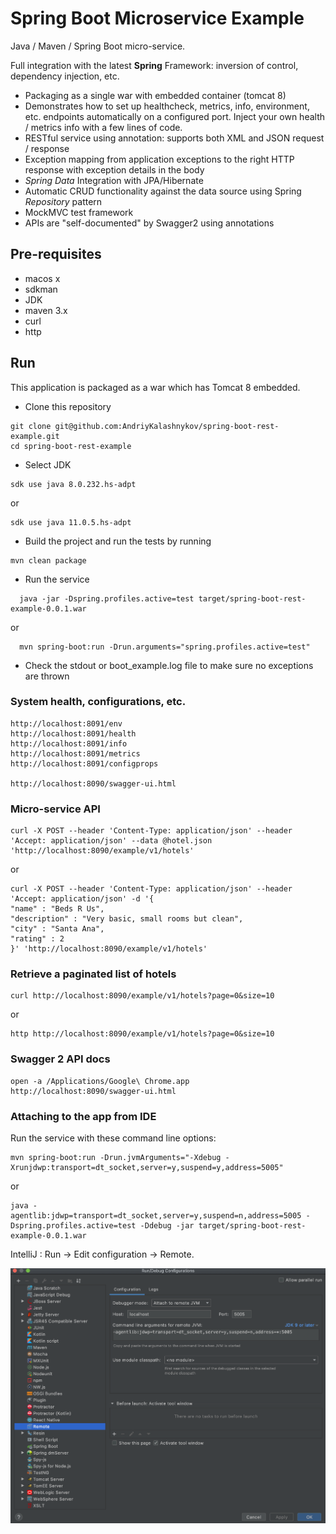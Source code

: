 # Spring Boot Microservice Example

Java / Maven / Spring Boot micro-service.

Full integration with the latest **Spring** Framework: inversion of control, dependency injection, etc.
* Packaging as a single war with embedded container (tomcat 8)
* Demonstrates how to set up healthcheck, metrics, info, environment, etc. endpoints automatically on a configured port. Inject your own health / metrics info with a few lines of code.
* RESTful service using annotation: supports both XML and JSON request / response
* Exception mapping from application exceptions to the right HTTP response with exception details in the body
* *Spring Data* Integration with JPA/Hibernate
* Automatic CRUD functionality against the data source using Spring *Repository* pattern
* MockMVC test framework
* APIs are "self-documented" by Swagger2 using annotations

## Pre-requisites

- macos x
- sdkman
- JDK
- maven 3.x
- curl
- http

## Run

This application is packaged as a war which has Tomcat 8 embedded.

* Clone this repository
```
git clone git@github.com:AndriyKalashnykov/spring-boot-rest-example.git
cd spring-boot-rest-example
```
* Select JDK
```
sdk use java 8.0.232.hs-adpt
```
or
```
sdk use java 11.0.5.hs-adpt
```
* Build the project and run the tests by running
```
mvn clean package
```
* Run the service
```
  java -jar -Dspring.profiles.active=test target/spring-boot-rest-example-0.0.1.war
```        
or
```
  mvn spring-boot:run -Drun.arguments="spring.profiles.active=test"
```
* Check the stdout or boot_example.log file to make sure no exceptions are thrown

### System health, configurations, etc.

```
http://localhost:8091/env
http://localhost:8091/health
http://localhost:8091/info
http://localhost:8091/metrics
http://localhost:8091/configprops

http://localhost:8090/swagger-ui.html
```

### Micro-service API

```
curl -X POST --header 'Content-Type: application/json' --header 'Accept: application/json' --data @hotel.json 'http://localhost:8090/example/v1/hotels'
```
or
```
curl -X POST --header 'Content-Type: application/json' --header 'Accept: application/json' -d '{
"name" : "Beds R Us",
"description" : "Very basic, small rooms but clean",
"city" : "Santa Ana",
"rating" : 2
}' 'http://localhost:8090/example/v1/hotels'
```

### Retrieve a paginated list of hotels

```
curl http://localhost:8090/example/v1/hotels?page=0&size=10
```
or
```
http http://localhost:8090/example/v1/hotels?page=0&size=10
```
### Swagger 2 API docs

```
open -a /Applications/Google\ Chrome.app http://localhost:8090/swagger-ui.html
```

### Attaching to the app from IDE

Run the service with these command line options:

```
mvn spring-boot:run -Drun.jvmArguments="-Xdebug -Xrunjdwp:transport=dt_socket,server=y,suspend=y,address=5005"
```
or
```
java -agentlib:jdwp=transport=dt_socket,server=y,suspend=n,address=5005 -Dspring.profiles.active=test -Ddebug -jar target/spring-boot-rest-example-0.0.1.war
```

IntelliJ : Run -> Edit configuration -> Remote.

![IntelliJ IDEA](./img/idea-remote.png)
